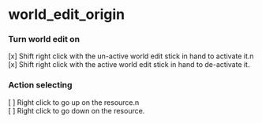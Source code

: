 # world_edit_origin

### Turn world edit on
[x] Shift right click with the un-active world edit stick in hand to activate it.n\
[x] Shift right click with the active world edit stick in hand to de-activate it.


### Action selecting
[ ] Right click to go up on the resource.n\
[ ] Right click to go down on the resource.
